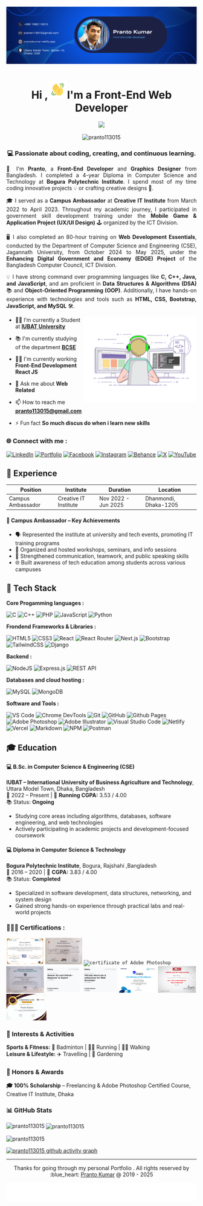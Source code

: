 <!--Banar Section Start-->

![logo](./assets/img/github-bannar3.png)

<!--Banar Section End-->

<!--Title & Typography Section End-->
<h1 align="center">Hi ,<img src="./assets/img/Wave.gif" height="50px" width="50px">I'm a Front-End Web Developer</h1>

<p align="center">
    <img src="https://readme-typing-svg.herokuapp.com/?font=Righteous&size=20&center=true&vCenter=true&width=435&height=70&duration=4000&lines=welcome+to+visit+my+profile;+Nice+to+meet+you;"/>
<!--Title & Typography Section End-->

<!--pofiel view Section start-->
<p align="center"> <img src="https://komarev.com/ghpvc/?username=pranto113015&label=Profile%20views&color=0e75b6&style=flat" alt="pranto113015" /> </p>
<!--pofiel view Section end-->

<!-- Header subtitle area start -->
<section align="center" style="text-align: justify;">
  <h3 style="text-align: center;">💻 Passionate about coding, creating, and continuous learning.</h3>

  <p>
    👋 I'm <strong>Pranto</strong>, a <strong>Front-End Developer</strong> and <strong>Graphics Designer</strong> from Bangladesh. I completed a 4-year Diploma in Computer Science and Technology at <strong>Bogura Polytechnic Institute</strong>. I spend most of my time coding innovative projects 💡 or crafting creative designs 🎨.
  </p>

  <p>
    🎓 I served as a <strong>Campus Ambassador</strong> at <strong>Creative IT Institute</strong> from March 2022 to April 2023. Throughout my academic journey, I participated in government skill development training under the <strong>Mobile Game & Application Project (UX/UI Design)</strong> 🕹️ organized by the ICT Division.
  </p>

  <p>
    🖥️ I also completed an 80-hour training on <strong>Web Development Essentials</strong>, conducted by the Department of Computer Science and Engineering (CSE), Jagannath University, from October 2024 to May 2025, under the <strong>Enhancing Digital Government and Economy (EDGE) Project</strong> of the Bangladesh Computer Council, ICT Division.
  </p>

  <p>
    💡 I have strong command over programming languages like <strong>C, C++, Java, and JavaScript</strong>, and am proficient in <strong>Data Structures & Algorithms (DSA)</strong> 📚 and <strong>Object-Oriented Programming (OOP)</strong>. Additionally, I have hands-on experience with technologies and tools such as <strong>HTML, CSS, Bootstrap, JavaScript, and MySQL</strong> 🛠️.
  </p>
</section>

<!-- Header subtitle area end -->

<!--Body Right Section start-->
<img align="right" alt="coding" width="300" src="./assets/img/live-coding.gif">
<!--Body Right Section End-->

<!--Body Left Section Start-->

- 👨‍🎓 I’m currently a Student at **[IUBAT University](https://iubat.edu/)**

- 📚 I'm currently studying of the department **[BCSE](https://cse.iubat.edu/)**

- 👨‍💻 I'm currently working **Front-End Development React JS**

- 💬 Ask me about **Web Related**

- 📫 How to reach me **<pranto113015@gmail.com>**

- ⚡ Fun fact **So much discus do when i learn new skills**
<!--Body Left Section End-->

<!--Connect with me Section Start-->
<h3 align="left"> 🌐 Connect with me :</h3>

[![LinkedIn](https://img.shields.io/badge/LinkedIn-%230077B5.svg?logo=linkedin&logoColor=white)](https://linkedin.com/in/pranto-kumar-a326801b3)
[![Portfolio](https://img.shields.io/badge/Portfolio-%23007ACC.svg?logo=Google-Chrome&logoColor=white)](https://prantokumar.netlify.app/)
[![Facebook](https://img.shields.io/badge/Facebook-%231877F2.svg?logo=Facebook&logoColor=white)](https://fb.com/sreeprantokumar.saha)
[![Instagram](https://img.shields.io/badge/Instagram-%23E4405F.svg?logo=Instagram&logoColor=white)](https://instagram.com/sreeprantokumar.saha)
[![Behance](https://img.shields.io/badge/Behance-%230077B5.svg?logo=behance&logoColor=white)](https://www.behance.net/prantosaha4)
[![X](https://img.shields.io/badge/X-black.svg?logo=X&logoColor=white)](https://x.com/PK_Pranto_kumar)
[![YouTube](https://img.shields.io/badge/YouTube-%23FF0000.svg?logo=YouTube&logoColor=white)](https://www.youtube.com/@prantosaha6931)

<!--Connect with me Section End-->

## 💼 Experience

| Position          | Institute             | Duration            | Location              |
| ----------------- | --------------------- | ------------------- | --------------------- |
| Campus Ambassador | Creative IT Institute | Nov 2022 - Jun 2025 | Dhanmondi, Dhaka-1205 |

#### 🎯 Campus Ambassador – Key Achievements

- 🗣️ Represented the institute at university and tech events, promoting IT training programs
- 📢 Organized and hosted workshops, seminars, and info sessions
- 🤝 Strengthened communication, teamwork, and public speaking skills
- 🌐 Built awareness of tech education among students across various campuses

<!-- Developer Hub section start -->

## 🧰 Tech Stack

**Core Progamming languages :**

![C](https://img.shields.io/badge/c-%2300599C.svg?style=for-the-badge&logo=c&logoColor=white)
![C++](https://img.shields.io/badge/c++-%2300599C.svg?style=for-the-badge&logo=c%2B%2B&logoColor=white)
![PHP](https://img.shields.io/badge/php-%23777BB4.svg?style=for-the-badge&logo=php&logoColor=white)
![JavaScript](https://img.shields.io/badge/javascript-%23323330.svg?style=for-the-badge&logo=javascript&logoColor=%23F7DF1E)
![Python](https://img.shields.io/badge/python-3670A0?style=for-the-badge&logo=python&logoColor=ffdd54)

**Frondend Frameworks & Libraries :**

![HTML5](https://img.shields.io/badge/html5-%23E34F26.svg?style=for-the-badge&logo=html5&logoColor=white)
![CSS3](https://img.shields.io/badge/css3-%231572B6.svg?style=for-the-badge&logo=css3&logoColor=white)
![React](https://img.shields.io/badge/react-%2320232a.svg?style=for-the-badge&logo=react&logoColor=%2361DAFB)
![React Router](https://img.shields.io/badge/React_Router-CA4245?style=for-the-badge&logo=react-router&logoColor=white)
![Next.js](https://img.shields.io/badge/Next.js-000000?style=for-the-badge&logo=nextdotjs&logoColor=white)
![Bootstrap](https://img.shields.io/badge/bootstrap-%238511FA.svg?style=for-the-badge&logo=bootstrap&logoColor=white)
![TailwindCSS](https://img.shields.io/badge/tailwindcss-%2338B2AC.svg?style=for-the-badge&logo=tailwind-css&logoColor=white)
![Django](https://img.shields.io/badge/django-%23092E20.svg?style=for-the-badge&logo=django&logoColor=white)

**Backend :**

![NodeJS](https://img.shields.io/badge/node.js-6DA55F?style=for-the-badge&logo=node.js&logoColor=white)
![Express.js](https://img.shields.io/badge/Express.js-000000?style=for-the-badge&logo=express&logoColor=white)
![REST API](https://img.shields.io/badge/REST_API-FF6F00?style=for-the-badge)

**Databases and cloud hosting :**

![MySQL](https://img.shields.io/badge/mysql-4479A1.svg?style=for-the-badge&logo=mysql&logoColor=white)
![MongoDB](https://img.shields.io/badge/MongoDB-4EA94B?style=for-the-badge&logo=mongodb&logoColor=white)

**Software and Tools :**

![VS Code](https://img.shields.io/badge/VS_Code-007ACC?style=for-the-badge&logo=visual-studio-code&logoColor=white)
![Chrome DevTools](https://img.shields.io/badge/Chrome_DevTools-4285F4?style=for-the-badge&logo=googlechrome&logoColor=white)
![Git](https://img.shields.io/badge/git-%23F05033.svg?style=for-the-badge&logo=git&logoColor=white)
![GitHub](https://img.shields.io/badge/github-%23121011.svg?style=for-the-badge&logo=github&logoColor=white)
![Github Pages](https://img.shields.io/badge/github%20pages-121013?style=for-the-badge&logo=github&logoColor=white)
![Adobe Photoshop](https://img.shields.io/badge/adobe%20photoshop-%2331A8FF.svg?style=for-the-badge&logo=adobe%20photoshop&logoColor=white)
![Adobe Illustrator](https://img.shields.io/badge/adobe%20illustrator-%23FF9A00.svg?style=for-the-badge&logo=adobe%20illustrator&logoColor=white)
![Visual Studio Code](https://img.shields.io/badge/Visual%20Studio%20Code-0078d7.svg?style=for-the-badge&logo=visual-studio-code&logoColor=white)
![Netlify](https://img.shields.io/badge/netlify-%23000000.svg?style=for-the-badge&logo=netlify&logoColor=#00C7B7)
![Vercel](https://img.shields.io/badge/vercel-%23000000.svg?style=for-the-badge&logo=vercel&logoColor=white)
![Markdown](https://img.shields.io/badge/markdown-%23000000.svg?&style=for-the-badge&logo=markdown&logoColor=white)
![NPM](https://img.shields.io/badge/NPM-%23CB3837.svg?style=for-the-badge&logo=npm&logoColor=white)
![Postman](https://img.shields.io/badge/Postman-FF6C37?style=for-the-badge&logo=postman&logoColor=white)

<!-- Developer Hub section end -->

## 🎓 Education

#### 💻 B.Sc. in Computer Science & Engineering (CSE)

**IUBAT – International University of Business Agriculture and Technology**, Uttara Model Town, Dhaka, Bangladesh  
📅 2022 – Present | 🎯 **Running CGPA:** 3.53 / 4.00  
📚 Status: **Ongoing**

- Studying core areas including algorithms, databases, software engineering, and web technologies
- Actively participating in academic projects and development-focused coursework

#### 💻 Diploma in Computer Science & Technology

**Bogura Polytechnic Institute**, Bogura, Rajshahi ,Bangladesh  
📅 2016 – 2020 | 🎯 **CGPA:** 3.83 / 4.00  
📚 Status: **Completed**

- Specialized in software development, data structures, networking, and system design
- Gained strong hands-on experience through practical labs and real-world projects

<!--Certification Section Start-->
<h3 align="left" > 👨🏻‍🎓&nbsp;Certifications :</h3>
<code><img height= "70" alt="web development essentials certificate edge" src="./assets/certificate/web_development_essentials_certificate_edge_prantokumar.png"></code>
<code><img height= "70" alt="certificate of ux/ui designer" src="./assets/certificate/UX UI Traning Certificate.jpg"></code>
<code><img height= "70" alt="certificate of Adobe Photoshop" src="./assets/certificate/Creative it Traning Certificate.jpg"></code>
<code><img height= "70" alt="certificate of js" src="./assets/certificate/IUBAT JS Course Cartificate.jpg"></code>
<code><img height= "70" alt="certificate of git & github" src="./assets/certificate/Master Git and Github - Beginner to Expert.jpg"></code>
<code><img height= "70" alt="certificate of git & github" src="./assets/certificate/VSCode shortcuts & extensions for Web developer.jpg"></code>
<code><img height= "70" alt="certificate of git & github" src="./assets/certificate/Full stack development with mern.png"></code>
<code><img height= "70" alt="certificate of networking" src="./assets/certificate/CNSS certificate.png"></code>
<code><img height= "70" alt="certificate of pathway of software engineering" src="./assets/certificate/python_with_django_training_certificate.jpg"></code>
<!--Certification Section end-->

<section>
  <h3>🎯 Interests & Activities</h3>
  <p>
    <strong>Sports & Fitness:</strong> 🏸 Badminton | 🏃‍♂️ Running | 🚶‍♂️ Walking<br>
    <strong>Leisure & Lifestyle:</strong> ✈️ Travelling | 🌳 Gardening
  </p>
</section>

<section>
  <h3>🏅 Honors & Awards</h3>
  <p>
    <strong>🎓 100% Scholarship</strong> – Freelancing & Adobe Photoshop Certified Course, Creative IT Institute, Dhaka
  </p>
</section>

### 📊 GitHub Stats

<p><img align="left" src="https://github-readme-stats.vercel.app/api/top-langs?username=pranto113015&show_icons=true&locale=en&layout=compact" alt="pranto113015" /></p>

<p>&nbsp;<img align="center" src="https://github-readme-stats.vercel.app/api?username=pranto113015&show_icons=true&locale=en" alt="pranto113015" /></p>

<p><img align="center" src="https://github-readme-streak-stats.herokuapp.com/?user=pranto113015&" alt="pranto113015" /></p>

[![pranto113015 github activity graph](https://github-readme-activity-graph.vercel.app/graph?username=pranto113015&bg_color=050004&color=eceaeb&line=4cee49&point=faf5f7&area=true&hide_border=true)](https://github.com/ashutosh00710/github-readme-activity-graph)

<!-- footer section start -->
<hr>
<p align="center"> Thanks for going through my personal Portfolio .
All rights reserved by :blue_heart: <a href="https://www.linkedin.com/in/pranto-kumar-a326801b3/">Pranto Kumar</a> @ 2019 - 2025 </p>

![logo](./assets/img/footer%20img.svg)

<!-- footer section end -->

